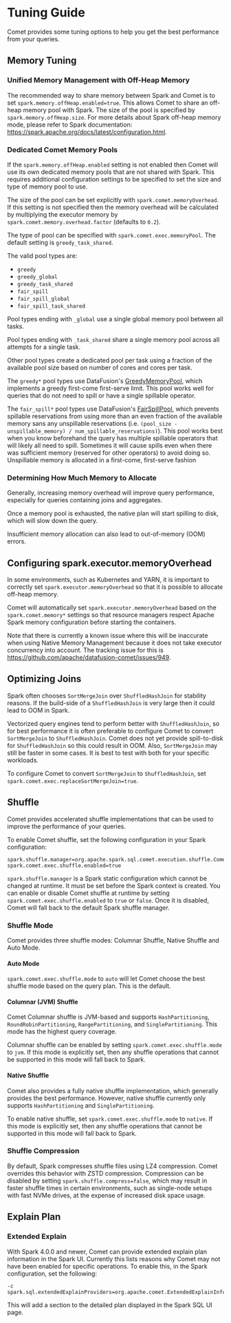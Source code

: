 <!---
Licensed to the Apache Software Foundation (ASF) under one
or more contributor license agreements.  See the NOTICE file
distributed with this work for additional information
regarding copyright ownership.  The ASF licenses this file
to you under the Apache License, Version 2.0 (the
"License"); you may not use this file except in compliance
with the License.  You may obtain a copy of the License at

http://www.apache.org/licenses/LICENSE-2.0

Unless required by applicable law or agreed to in writing,
software distributed under the License is distributed on an
"AS IS" BASIS, WITHOUT WARRANTIES OR CONDITIONS OF ANY
KIND, either express or implied.  See the License for the
specific language governing permissions and limitations
under the License.
-->

# Tuning Guide

Comet provides some tuning options to help you get the best performance from your queries.

## Memory Tuning

### Unified Memory Management with Off-Heap Memory

The recommended way to share memory between Spark and Comet is to set `spark.memory.offHeap.enabled=true`. This allows
Comet to share an off-heap memory pool with Spark. The size of the pool is specified by `spark.memory.offHeap.size`. For more details about Spark off-heap memory mode, please refer to Spark documentation: https://spark.apache.org/docs/latest/configuration.html.

### Dedicated Comet Memory Pools

If the `spark.memory.offHeap.enabled` setting is not enabled then Comet will use its own dedicated memory pools that
are not shared with Spark. This requires additional configuration settings to be specified to set the size and type of
memory pool to use.

The size of the pool can be set explicitly with `spark.comet.memoryOverhead`. If this setting is not specified then
the memory overhead will be calculated by multiplying the executor memory by `spark.comet.memory.overhead.factor`
(defaults to `0.2`).

The type of pool can be specified with `spark.comet.exec.memoryPool`. The default setting is `greedy_task_shared`.

The valid pool types are:

- `greedy`
- `greedy_global`
- `greedy_task_shared`
- `fair_spill`
- `fair_spill_global`
- `fair_spill_task_shared`

Pool types ending with `_global` use a single global memory pool between all tasks.

Pool types ending with `_task_shared` share a single memory pool across all attempts for a single task.

Other pool types create a dedicated pool per task using a fraction of the available pool size based on number of cores 
and cores per task.

The `greedy*` pool types use DataFusion's [GreedyMemoryPool], which implements a greedy first-come first-serve limit. This
pool works well for queries that do not need to spill or have a single spillable operator.

The `fair_spill*` pool types use DataFusion's [FairSpillPool], which prevents spillable reservations from using more
than an even fraction of the available memory sans any unspillable reservations
(i.e. `(pool_size - unspillable_memory) / num_spillable_reservations)`). This pool works best when you know beforehand
the query has multiple spillable operators that will likely all need to spill. Sometimes it will cause spills even
when there was sufficient memory (reserved for other operators) to avoid doing so. Unspillable memory is allocated in
a first-come, first-serve fashion

[GreedyMemoryPool]: https://docs.rs/datafusion/latest/datafusion/execution/memory_pool/struct.GreedyMemoryPool.html
[FairSpillPool]: https://docs.rs/datafusion/latest/datafusion/execution/memory_pool/struct.FairSpillPool.html


### Determining How Much Memory to Allocate

Generally, increasing memory overhead will improve query performance, especially for queries containing joins and
aggregates.

Once a memory pool is exhausted, the native plan will start spilling to disk, which will slow down the query.

Insufficient memory allocation can also lead to out-of-memory (OOM) errors.

## Configuring spark.executor.memoryOverhead

In some environments, such as Kubernetes and YARN, it is important to correctly set `spark.executor.memoryOverhead` so
that it is possible to allocate off-heap memory.

Comet will automatically set `spark.executor.memoryOverhead` based on the `spark.comet.memory*` settings so that
resource managers respect Apache Spark memory configuration before starting the containers.

Note that there is currently a known issue where this will be inaccurate when using Native Memory Management because it
does not take executor concurrency into account. The tracking issue for this is
https://github.com/apache/datafusion-comet/issues/949.

## Optimizing Joins

Spark often chooses `SortMergeJoin` over `ShuffledHashJoin` for stability reasons. If the build-side of a
`ShuffledHashJoin` is very large then it could lead to OOM in Spark.

Vectorized query engines tend to perform better with `ShuffledHashJoin`, so for best performance it is often preferable
to configure Comet to convert `SortMergeJoin` to `ShuffledHashJoin`. Comet does not yet provide spill-to-disk for
`ShuffledHashJoin` so this could result in OOM. Also, `SortMergeJoin` may still be faster in some cases. It is best
to test with both for your specific workloads.

To configure Comet to convert `SortMergeJoin` to `ShuffledHashJoin`, set `spark.comet.exec.replaceSortMergeJoin=true`.

## Shuffle

Comet provides accelerated shuffle implementations that can be used to improve the performance of your queries.

To enable Comet shuffle, set the following configuration in your Spark configuration:

```
spark.shuffle.manager=org.apache.spark.sql.comet.execution.shuffle.CometShuffleManager
spark.comet.exec.shuffle.enabled=true
```

`spark.shuffle.manager` is a Spark static configuration which cannot be changed at runtime.
It must be set before the Spark context is created. You can enable or disable Comet shuffle
at runtime by setting `spark.comet.exec.shuffle.enabled` to `true` or `false`.
Once it is disabled, Comet will fall back to the default Spark shuffle manager.

### Shuffle Mode

Comet provides three shuffle modes: Columnar Shuffle, Native Shuffle and Auto Mode.

#### Auto Mode

`spark.comet.exec.shuffle.mode` to `auto` will let Comet choose the best shuffle mode based on the query plan. This
is the default.

#### Columnar (JVM) Shuffle

Comet Columnar shuffle is JVM-based and supports `HashPartitioning`, `RoundRobinPartitioning`, `RangePartitioning`, and
`SinglePartitioning`. This mode has the highest query coverage.

Columnar shuffle can be enabled by setting `spark.comet.exec.shuffle.mode` to `jvm`. If this mode is explicitly set,
then any shuffle operations that cannot be supported in this mode will fall back to Spark.

#### Native Shuffle

Comet also provides a fully native shuffle implementation, which generally provides the best performance. However,
native shuffle currently only supports `HashPartitioning` and `SinglePartitioning`.

To enable native shuffle, set `spark.comet.exec.shuffle.mode` to `native`. If this mode is explicitly set,
then any shuffle operations that cannot be supported in this mode will fall back to Spark.

### Shuffle Compression

By default, Spark compresses shuffle files using LZ4 compression. Comet overrides this behavior with ZSTD compression.
Compression can be disabled by setting `spark.shuffle.compress=false`, which may result in faster shuffle times in
certain environments, such as single-node setups with fast NVMe drives, at the expense of increased disk space usage.

## Explain Plan

### Extended Explain

With Spark 4.0.0 and newer, Comet can provide extended explain plan information in the Spark UI. Currently this lists
reasons why Comet may not have been enabled for specific operations.
To enable this, in the Spark configuration, set the following:

```shell
-c spark.sql.extendedExplainProviders=org.apache.comet.ExtendedExplainInfo
```

This will add a section to the detailed plan displayed in the Spark SQL UI page.
